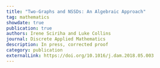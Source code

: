 ```yaml
---
title: "Two-Graphs and NSSDs: An Algebraic Approach"
tag: mathematics
showdate: true
publication: true
authors: Irene Sciriha and Luke Collins
journal: Discrete Applied Mathematics
description: In press, corrected proof
category: publication
externalLink: https://doi.org/10.1016/j.dam.2018.05.003
---
```

